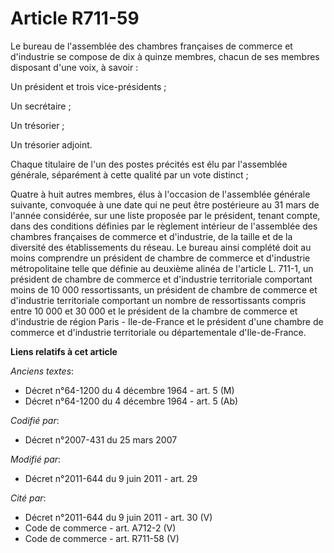 # Article R711-59

Le bureau de l'assemblée des chambres françaises de commerce et d'industrie se compose de dix à quinze membres, chacun de ses
membres disposant d'une voix, à savoir :

Un président et trois vice-présidents ;

Un secrétaire ;

Un trésorier ;

Un trésorier adjoint.

Chaque titulaire de l'un des postes précités est élu par l'assemblée générale, séparément à cette qualité par un vote
distinct ;

Quatre à huit autres membres, élus à l'occasion de l'assemblée générale suivante, convoquée à une date qui ne peut être
postérieure au 31 mars de l'année considérée, sur une liste proposée par le président, tenant compte, dans des conditions
définies par le règlement intérieur de l'assemblée des chambres françaises de commerce et d'industrie, de la taille et de la
diversité des établissements du réseau. Le bureau ainsi complété doit au moins comprendre un président de chambre de commerce
et d'industrie métropolitaine telle que définie au deuxième alinéa de l'article L. 711-1, un président de chambre de commerce
et d'industrie territoriale comportant moins de 10 000 ressortissants, un président de chambre de commerce et d'industrie
territoriale comportant un nombre de ressortissants compris entre 10 000 et 30 000 et le président de la chambre de commerce
et d'industrie de région Paris - Ile-de-France et le président d'une chambre de commerce et d'industrie territoriale ou
départementale d'Ile-de-France.

**Liens relatifs à cet article**

_Anciens textes_:

  - Décret n°64-1200 du 4 décembre 1964 - art. 5 (M)
  - Décret n°64-1200 du 4 décembre 1964 - art. 5 (Ab)

_Codifié par_:

  - Décret n°2007-431 du 25 mars 2007

_Modifié par_:

  - Décret n°2011-644 du 9 juin 2011 - art. 29

_Cité par_:

  - Décret n°2011-644 du 9 juin 2011 - art. 30 (V)
  - Code de commerce - art. A712-2 (V)
  - Code de commerce - art. R711-58 (V)
